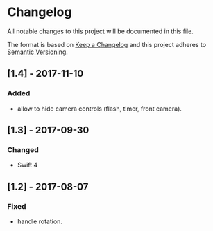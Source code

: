 # Changelog
All notable changes to this project will be documented in this file.

The format is based on [Keep a Changelog](http://keepachangelog.com/en/1.0.0/)
and this project adheres to [Semantic Versioning](http://semver.org/spec/v2.0.0.html).

## [1.4] - 2017-11-10

### Added
- allow to hide camera controls (flash, timer, front camera).

## [1.3] - 2017-09-30

### Changed
- Swift 4

## [1.2] - 2017-08-07

### Fixed
- handle rotation.
